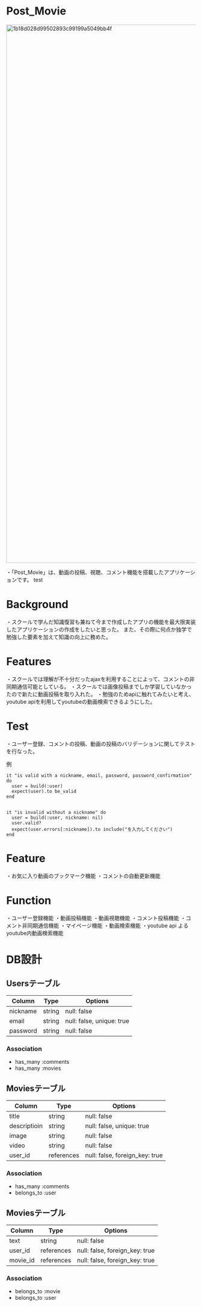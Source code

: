 # Post_Movie
<img width="1431" alt="1b18d028d99502893c99199a5049bb4f" src="https://user-images.githubusercontent.com/56996571/72153377-2ccd2c00-33f1-11ea-9a55-9328f0f6e5f4.png">



・「Post_Movie」は、動画の投稿、視聴、コメント機能を搭載したアプリケーションです。
test

 
# Background

・スクールで学んだ知識復習も兼ねて今まで作成したアプリの機能を最大限実装したアプリケーションの作成をしたいと思った。
また、その際に何点か独学で勉強した要素を加えて知識の向上に務めた。


 
# Features
 
・スクールでは理解が不十分だったajaxを利用することによって、コメントの非同期通信可能としている。
・スクールでは画像投稿までしか学習していなかったので新たに動画投稿を取り入れた。
・勉強のためapiに触れてみたいと考え、youtube apiを利用してyoutubeの動画検索できるようにした。

# Test
・ユーザー登録、コメントの投稿、動画の投稿のバリデーションに関してテストを行なった。


例

    it "is valid with a nickname, email, password, password_confirmation" do
      user = build(:user)
      expect(user).to be_valid
    end


    it "is invalid without a nickname" do
      user = build(:user, nickname: nil)
      user.valid?
      expect(user.errors[:nickname]).to include("を入力してください")
    end
 
# Feature
・お気に入り動画のブックマーク機能
・コメントの自動更新機能

 
# Function
 ・ユーザー登録機能
 ・動画投稿機能
 ・動画視聴機能
 ・コメント投稿機能
 ・コメント非同期通信機能
 ・マイページ機能
 ・動画検索機能
 ・youtube api よるyoutube内動画検索機能
 
# DB設計

## Usersテーブル
|Column|Type|Options|
|------|----|-------|
|nickname|string|null: false|     
|email|string|null: false, unique: true|
|password|string|null: false|

### Association
- has_many :comments
- has_many :movies

## Moviesテーブル
|Column|Type|Options|
|------|----|-------|
|title|string|null: false|     
|descriptioin|string|null: false, unique: true|
|image|string|null: false|
|video|string|null: false|
|user_id|references|null: false, foreign_key: true|


### Association
- has_many :comments
- belongs_to :user


## Moviesテーブル
|Column|Type|Options|
|------|----|-------|
|text|string|null: false|     
|user_id|references|null: false, foreign_key: true|
|movie_id|references|null: false, foreign_key: true|


### Association
- belongs_to :movie
- belongs_to :user






